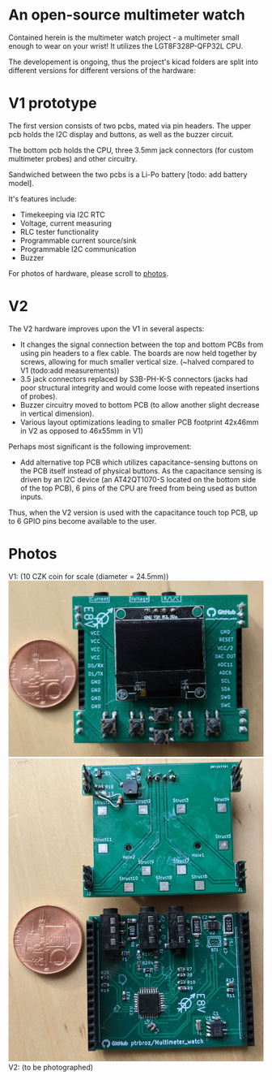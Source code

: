 # An open-source multimeter watch

Contained herein is the multimeter watch project - a multimeter small enough to wear on your wrist!  It utilizes the LGT8F328P-QFP32L CPU. 

The developement is ongoing, thus the project's kicad folders are split into different versions for different versions of the hardware:

# V1 prototype

The first version consists of two pcbs, mated via pin headers. The upper pcb holds the I2C display and buttons, as well as the buzzer circuit.

The bottom pcb holds the CPU, three 3.5mm jack connectors (for custom multimeter probes) and other circuitry.

Sandwiched between the two pcbs is a Li-Po battery [todo: add battery model].

It's features include:

- Timekeeping via I2C RTC
- Voltage, current measuring
- RLC tester functionality
- Programmable current source/sink
- Programmable I2C communication
- Buzzer

For photos of hardware, please scroll to [photos](#Photos).

# V2

The V2 hardware improves upon the V1 in several aspects:

- It changes the signal connection between the top and bottom PCBs from using pin headers to a flex cable. The boards are now held together by screws, allowing for much smaller vertical size. (~halved compared to V1 (todo:add measurements))
- 3.5 jack connectors replaced by S3B-PH-K-S connectors (jacks had poor structural integrity and would come loose with repeated insertions of probes).
- Buzzer circuitry moved to bottom PCB (to allow another slight decrease in vertical dimension).
- Various layout optimizations leading to smaller PCB footprint 42x46mm in V2 as opposed to 46x55mm in V1)

Perhaps most significant is the following improvement:

- Add alternative top PCB which utilizes capacitance-sensing buttons on the PCB itself instead of physical buttons. As the capacitance sensing is driven by an I2C device (an AT42QT1070-S located on the bottom side of the top PCB), 6 pins of the CPU are freed from being used as button inputs.

Thus, when the V2 version is used with the capacitance touch top PCB, up to 6 GPIO pins become available to the user.





# Photos

V1:
(10 CZK coin for scale (diameter = 24.5mm))
![v1assembled](https://github.com/ptrbroz/Multimeter_watch/blob/master/images/v1assembled.jpg)
![v1disassembled](https://github.com/ptrbroz/Multimeter_watch/blob/master/images/v1disassembled.jpg)
V2:
(to be photographed)
